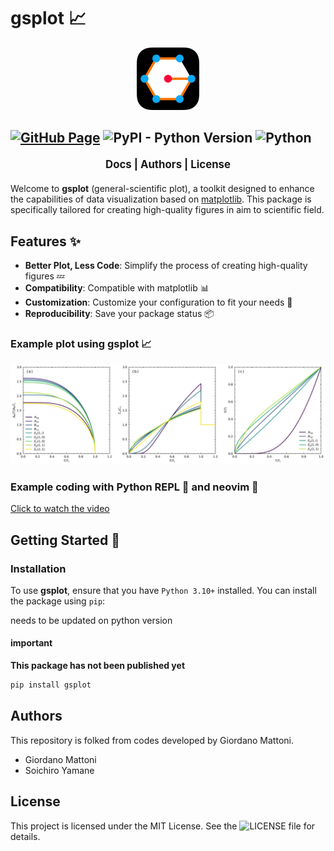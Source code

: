 # gsplot 📈

<div align="center">
  <img src="docs/_static/logo_gsplot.svg" alt="logo_gsplot" width="100">
</div>

[![GitHub Page](https://github.com/SoichiroYamane/gsplot/actions/workflows/gh-pages-sphinx.yml/badge.svg)](https://github.com/SoichiroYamane/gsplot/actions/workflows/gh-pages-sphinx.yml)
![PyPI - Python Version](https://img.shields.io/pypi/pyversions/:packageName)
![Python](https://img.shields.io/badge/python-3.10%2B-blue)
----------------

<p align="center" style="font-weight: bold; font-size: 1.2em; margin: 20px 0;">
  <a href="https://soichiroyamane.github.io/gsplot/" style="text-decoration: none;">Docs</a> |
  <a href="#authors" style="text-decoration: none;">Authors</a> |
  <a href="#license" style="text-decoration: none;">License</a>
</p>

Welcome to **gsplot** (general-scientific plot), a toolkit designed to enhance the capabilities of data visualization based on [matplotlib](https://matplotlib.org). This package is specifically tailored for creating high-quality figures in aim to scientific field.

## Features ✨

- **Better Plot, Less Code**: Simplify the process of creating high-quality figures 💤
- **Compatibility**: Compatible with matplotlib 📊
- **Customization**: Customize your configuration to fit your needs 🎨
- **Reproducibility**: Save your package status 📦

### Example plot using gsplot 📈

![example](demo/4_paper_plot/SC_cal.png)

### Example coding with Python REPL 🐍 and neovim 🌟

[Click to watch the video](https://soichiroyamane.github.io/gsplot/guides/demo/13_REPL.html)

## Getting Started 🚀

### Installation

To use **gsplot**, ensure that you have `Python 3.10+` installed. You can install the package using `pip`:

needs to be updated on python version

#### important

**This package has not been published yet**

```bash
pip install gsplot
```

## Authors

This repository is folked from codes developed by Giordano Mattoni.

- Giordano Mattoni
- Soichiro Yamane

## License

This project is licensed under the MIT License. See the ![LICENSE](LICENCE) file for details.
